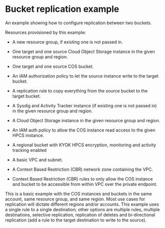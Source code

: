 # Bucket replication example

An example showing how to configure replication between two buckets.

Resources provisioned by this example:
- A new resource group, if existing one is not passed in.
- One target and one source Cloud Object Storage instance in the given resource group and region.
- One target and one source COS bucket.
- An IAM authorization policy to let the source instance write to the target bucket.
- A replication rule to copy everything from the source bucket to the target bucket.

- A Sysdig and Activity Tracker instance (if existing one is not passed in) in the given resource group and region.
- A Cloud Object Storage instance in the given resource group and region.
- An IAM auth policy to allow the COS instance read access to the given HPCS instance.
- A regional bucket with KYOK HPCS encryption, monitoring and activity tracking enabled
- A basic VPC and subnet.
- A Context Based Restriction (CBR) network zone containing the VPC.
- Context Based Restriction (CBR) rules to only allow the COS instance and bucket to be accessible from within VPC over the private endpoint.

This is a basic example with the COS instances and buckets in the same account, same resource group, and same region. Most use cases for replication will dictate different regions and/or accounts. This example uses a single rule to a single destination; other options are multiple rules, multiple destinations, selective replication, replication of deletes and bi-directional replication (add a rule to the target destination to write to the source).
